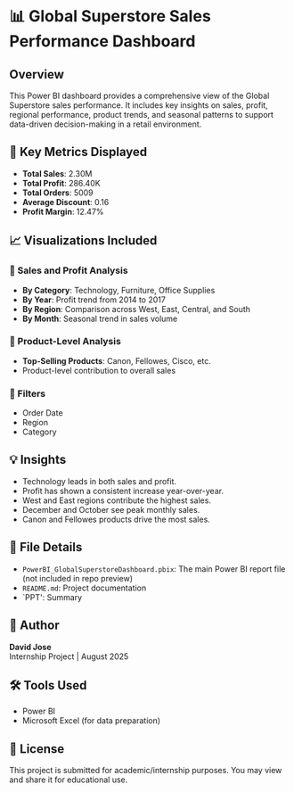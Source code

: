 # 📊 Global Superstore Sales Performance Dashboard

## Overview
This Power BI dashboard provides a comprehensive view of the Global Superstore sales performance. It includes key insights on sales, profit, regional performance, product trends, and seasonal patterns to support data-driven decision-making in a retail environment.

## 📌 Key Metrics Displayed
- **Total Sales**: 2.30M  
- **Total Profit**: 286.40K  
- **Total Orders**: 5009  
- **Average Discount**: 0.16  
- **Profit Margin**: 12.47%  

## 📈 Visualizations Included

### 🔹 Sales and Profit Analysis
- **By Category**: Technology, Furniture, Office Supplies  
- **By Year**: Profit trend from 2014 to 2017  
- **By Region**: Comparison across West, East, Central, and South  
- **By Month**: Seasonal trend in sales volume  

### 🔹 Product-Level Analysis
- **Top-Selling Products**: Canon, Fellowes, Cisco, etc.  
- Product-level contribution to overall sales  

### 🔹 Filters
- Order Date  
- Region  
- Category  

## 💡 Insights
- Technology leads in both sales and profit.  
- Profit has shown a consistent increase year-over-year.  
- West and East regions contribute the highest sales.  
- December and October see peak monthly sales.  
- Canon and Fellowes products drive the most sales.  

## 📂 File Details
- `PowerBI_GlobalSuperstoreDashboard.pbix`: The main Power BI report file (not included in repo preview)  
- `README.md`: Project documentation  
- `PPT': Summary  

## 📝 Author
**David Jose**  
Internship Project | August 2025  

## 🛠️ Tools Used
- Power BI  
- Microsoft Excel (for data preparation)  

## 📄 License
This project is submitted for academic/internship purposes. You may view and share it for educational use.
